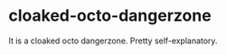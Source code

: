 cloaked-octo-dangerzone
=======================

It is a cloaked octo dangerzone. Pretty self-explanatory. 